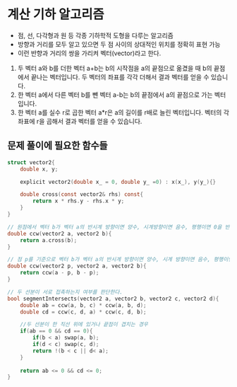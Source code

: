 # 계산 기하 알고리즘
- 점, 선, 다각형과 원 등 각종 기하학적 도형을 다루는 알고리즘
- 방향과 거리를 모두 알고 있으면 두 점 사이의 상대적인 위치를 정확히 표현 가능
- 이런 반향과 거리의 쌍을 가리켜 벡터(vector)라고 한다.
 1. 두 벡터 a와 b를 더한 벡터 a+b는 b의 시작점을 a의 끝점으로 옮겼을 때 b의 끝점에서 끝나는 벡터입니다. 두 벡터의 좌표를 각각 더해서 결과 벡터를 얻을 수 있습니다.
 2. 한 벡터 a에서 다른 벡터 b를 뺀 벡터 a-b는 b의 끝점에서 a의 끝점으로 가는 벡터입니다.
 3. 한 벡터 a를 실수 r로 곱한 벡터 a*r은 a의 길이를 r배로 늘린 벡터입니다. 벡터의 각 좌표에 r을 곱해서 결과 벡터를 얻을 수 있습니다.


## 문제 풀이에 필요한 함수들
```c
struct vector2{
	double x, y;

	explicit vector2(double x_ = 0, double y_ =0) : x(x_), y(y_){}

	double cross(const vector2& rhs) const{
		return x * rhs.y - rhs.x * y;
	}
}
```

```c
// 원점에서 벡터 b가 벡터 a의 반시계 방향이면 양수, 시계방향이면 음수, 평행이면 0을 반환한다.
double ccw(vector2 a, vector2 b){
	return a.cross(b);
}
```

```c
// 점 p를 기준으로 벡터 b가 벡터 a의 반시계 방향이면 양수, 시계 방향이면 음수, 평행이면 0을 반환한다.
double ccw(vector2 p, vector2 a, vector2 b){
	return ccw(a - p, b - p);
}
```


```c
// 두 선분이 서로 접촉하는지 여부를 판단한다. 
bool segmentIntersects(vector2 a, vector2 b, vector2 c, vector2 d){
	double ab = ccw(a, b, c) * ccw(a, b, d);
	double cd = ccw(c, d, a) * ccw(c, d, b);

	//두 선분이 한 직선 위에 있거나 끝점이 겹치는 경우
	if(ab == 0 && cd == 0){
		if(b < a) swap(a, b);
		if(d < c) swap(c, d);
		return !(b < c || d< a);
	}
	
	return ab <= 0 && cd <= 0;
}
```
